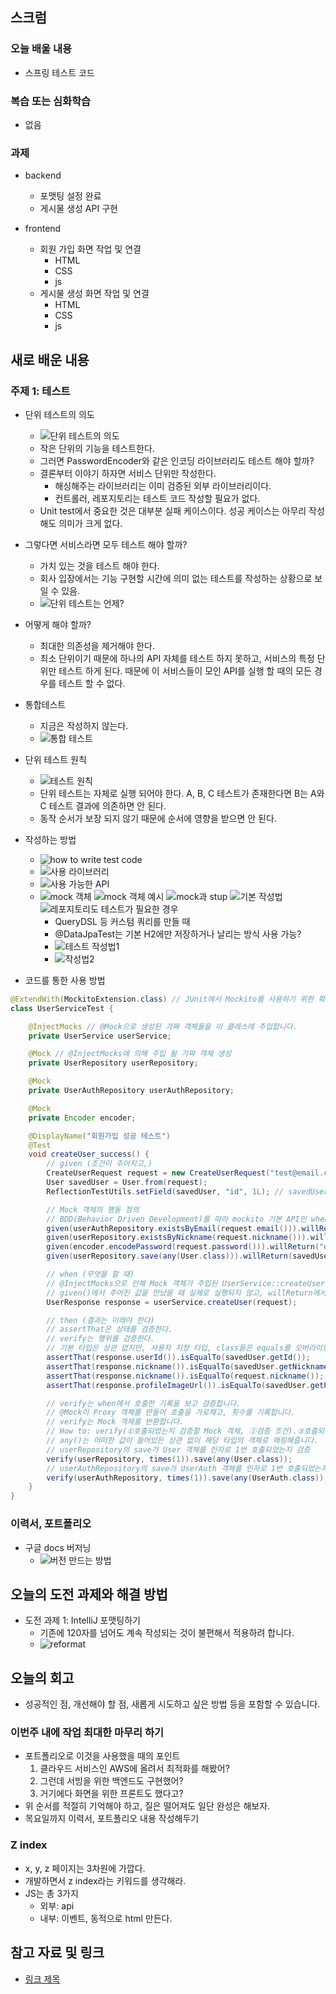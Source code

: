 ## 스크럼

### 오늘 배울 내용

- 스프링 테스트 코드

### 복습 또는 심화학습

- 없음

### 과제

- backend

  - 포맷팅 설정 완료
  - 게시물 생성 API 구현

- frontend

  - 회원 가입 화면 작업 및 연결
    - HTML
    - CSS
    - js
  - 게시물 생성 화면 작업 및 연결
    - HTML
    - CSS
    - js

## 새로 배운 내용

### 주제 1: 테스트

- 단위 테스트의 의도

  - ![단위 테스트의 의도](2025-10-21/image.png)
  - 작은 단위의 기능을 테스트한다.
  - 그러면 PasswordEncoder와 같은 인코딩 라이브러리도 테스트 해야 할까?
  - 결론부터 이야기 하자면 서비스 단위만 작성한다.
    - 해싱해주는 라이브러리는 이미 검증된 외부 라이브러리이다.
    - 컨트롤러, 레포지토리는 테스트 코드 작성할 필요가 없다.
  - Unit test에서 중요한 것은 대부분 실패 케이스이다. 성공 케이스는 아무리 작성해도 의미가 크게 없다.

- 그렇다면 서비스라면 모두 테스트 해야 할까?

  - 가치 있는 것을 테스트 해야 한다.
  - 회사 입장에서는 기능 구현할 시간에 의미 없는 테스트를 작성하는 상황으로 보일 수 있음.
  - ![단위 테스트는 언제?](2025-10-21/image-1.png)

- 어떻게 해야 할까?

  - 최대한 의존성을 제거해야 한다.
  - 최소 단위이기 때문에 하나의 API 자체를 테스트 하지 못하고, 서비스의 특정 단위만 테스트 하게 된다. 때문에 이 서비스들이 모인 API를 실행 할 때의 모든 경우를 테스트 할 수 없다.

- 통합테스트

  - 지금은 작성하지 않는다.
  - ![통합 테스트](2025-10-21/image-2.png)

- 단위 테스트 원칙

  - ![테스트 원칙](2025-10-21/image-3.png)
  - 단위 테스트는 자체로 실행 되어야 한다. A, B, C 테스트가 존재한다면 B는 A와 C 테스트 결과에 의존하면 안 된다.
  - 동작 순서가 보장 되지 않기 때문에 순서에 영향을 받으면 안 된다.

- 작성하는 방법

  - ![how to write test code](2025-10-21/image-4.png)
  - ![사용 라이브러리](2025-10-21/image-5.png)
  - ![사용 가능한 API](2025-10-21/image-6.png)
  - ![mock 객체](2025-10-21/image-7.png)
    ![mock 객체 예시](2025-10-21/image-8.png)
    ![mock과 stup](2025-10-21/image-9.png)
    ![기본 작성법](2025-10-21/image-10.png)
    ![레포지토리도 테스트가 필요한 경우](2025-10-21/image-11.png)
    - QueryDSL 등 커스텀 쿼리를 만들 때
    - @DataJpaTest는 기본 H2에만 저장하거나 날리는 방식 사용 가능?
    - ![테스트 작성법1](2025-10-21/image-12.png)
    - ![작성법2](2025-10-21/image-13.png)

- 코드를 통한 사용 방법

```java
@ExtendWith(MockitoExtension.class) // JUnit에서 Mockito를 사용하기 위한 확장 기능
class UserServiceTest {

    @InjectMocks // @Mock으로 생성된 가짜 객체들을 이 클래스에 주입합니다.
    private UserService userService;

    @Mock // @InjectMocks에 의해 주입 될 가짜 객체 생성
    private UserRepository userRepository;

    @Mock
    private UserAuthRepository userAuthRepository;

    @Mock
    private Encoder encoder;

    @DisplayName("회원가입 성공 테스트")
    @Test
    void createUser_success() {
        // given (조건이 주어지고,)
        CreateUserRequest request = new CreateUserRequest("test@email.com", "password123", "testuser", "url");
        User savedUser = User.from(request);
        ReflectionTestUtils.setField(savedUser, "id", 1L); // savedUser 객체의 'id' 필드에 1L 값을 강제로 주입

        // Mock 객체의 행동 정의
        // BDD(Behavior Driven Development)를 따라 mockito 기본 API인 when이 아닌 wrapping한 given을 사용합니다.
        given(userAuthRepository.existsByEmail(request.email())).willReturn(false);
        given(userRepository.existsByNickname(request.nickname())).willReturn(false);
        given(encoder.encodePassword(request.password())).willReturn("encodedPassword");
        given(userRepository.save(any(User.class))).willReturn(savedUser);

        // when (무엇을 할 때)
        // @InjectMocks으로 인해 Mock 객체가 주입된 UserService::createUser를 실행하게 됩니다.
        // given()에서 주어진 값을 만났을 때 실제로 실행되지 않고, willReturn에서 정의한 값으로 대체됩니다.
        UserResponse response = userService.createUser(request);

        // then (결과는 이래야 한다)
        // assertThat은 상태를 검증한다.
        // verify는 행위를 검증한다.
        // 기본 타입은 상관 없지만, 사용자 지정 타입, class들은 equals를 오버라이딩 해야 내부 필드의 값을 올바르게 비교 가능합니다. 하지 않으면
        assertThat(response.userId()).isEqualTo(savedUser.getId());
        assertThat(response.nickname()).isEqualTo(savedUser.getNickname());
        assertThat(response.nickname()).isEqualTo(request.nickname());
        assertThat(response.profileImageUrl()).isEqualTo(savedUser.getProfileImageUrl());

        // verify는 when에서 호출한 기록을 보고 검증합니다.
        // @Mock이 Proxy 객체를 만들어 호출을 가로채고, 횟수를 기록합니다.
        // verify는 Mock 객체를 반환합니다.
        // How to: verify(①호출되었는지 검증할 Mock 객체, ②검증 조건).③호출되었어야 하는 메서드();
        // any()는 어떠한 값이 들어있든 상관 없이 해당 타입의 객체로 매핑해줍니다.
        // userRepository의 save가 User 객체를 인자로 1번 호출되었는지 검증
        verify(userRepository, times(1)).save(any(User.class));
        // userAuthRepository의 save가 UserAuth 객체를 인자로 1번 호출되었는지 검증
        verify(userAuthRepository, times(1)).save(any(UserAuth.class));
    }
}
```

### 이력서, 포트폴리오

- 구글 docs 버저닝
  - ![버전 만드는 방법](2025-10-21/image-14.png)

## 오늘의 도전 과제와 해결 방법

- 도전 과제 1: IntelliJ 포맷팅하기
  - 기존에 120자를 넘어도 계속 작성되는 것이 불편해서 적용하려 합니다.
  - ![reformat](2025-10-21/image-15.png)

## 오늘의 회고

- 성공적인 점, 개선해야 할 점, 새롭게 시도하고 싶은 방법 등을 포함할 수 있습니다.

### 이번주 내에 작업 최대한 마무리 하기

- 포트폴리오로 이것을 사용했을 때의 포인트
  1. 클라우드 서비스인 AWS에 올려서 최적화를 해봤어?
  2. 그런데 서빙을 위한 백엔드도 구현했어?
  3. 거기에다 화면을 위한 프론트도 했다고?
- 위 순서를 적절히 기억해야 하고, 질은 떨어져도 일단 완성은 해보자.
- 목요일까지 이력서, 포트폴리오 내용 작성해두기

### Z index

- x, y, z 페이지는 3차원에 가깝다.
- 개발하면서 z index라는 키워드를 생각해라.
- JS는 총 3가지
  - 외부: api
  - 내부: 이벤트, 동적으로 html 만든다.

## 참고 자료 및 링크

- [링크 제목](URL)

